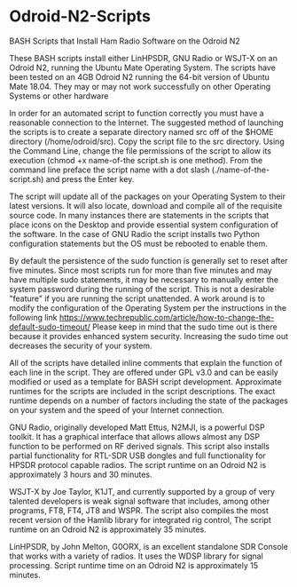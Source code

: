 # Odroid-N2-Scripts

BASH Scripts that Install Ham Radio Software on the Odroid N2

These BASH scripts install either LinHPSDR, GNU Radio or WSJT-X on an Odroid N2, running the Ubuntu Mate Operating System. The scripts have been tested on an 4GB Odroid N2 running the 64-bit version of Ubuntu Mate 18.04. They may or may not work successfully on other Operating Systems or other hardware

In order for an automated script to function correctly you must have a reasonable connection to the Internet. The suggested method of launching the scripts is to create a separate directory named src off of the $HOME directory (/home/odroid/src). Copy the script file to the src directory. Using the Command Line, change the file permissions of the script to allow its execution (chmod +x name-of-the script.sh is one method). From the command line preface the script name with a dot slash (./name-of-the-script.sh) and press the Enter key.

The script will update all of the packages on your Operating System to their latest versions. It will also locate, download and compile all of the requisite source code. In many instances there are statements in the scripts that place icons on the Desktop and provide essential system configuration of the software. In the case of GNU Radio the script installs two Python configuration statements but the OS must be rebooted to enable them.

By default the persistence of the sudo function is generally set to reset after five minutes. Since most scripts run for more than five minutes and may have multiple sudo statements, it may be necessary to manually enter the system password during the running of the script. This is not a desirable "feature" if you are running the script unattended. A work around is to modify the configuration of the Operating System per the instructions in the following link https://www.techrepublic.com/article/how-to-change-the-default-sudo-timeout/  Please keep in mind that the sudo time out is there because it provides enhanced system security. Increasing the sudo time out decreases the security of your system.

All of the scripts have detailed inline comments that explain the function of each line in the script. They are offered under GPL v3.0 and can be easily modified or used as a template for BASH script development. Approximate runtimes for the scripts are included in the script descriptions. The exact runtime depends on a number of factors including the state of the packages on your system and the speed of your Internet connection.

GNU Radio, originally developed Matt Ettus, N2MJI, is a powerful DSP toolkit. It has a graphical interface that allows allows almost any DSP function to be performed on RF derived signals. This script also installs partial functionality for RTL-SDR USB dongles and full functionality for HPSDR protocol capable radios. The script runtime on an Odroid N2 is approximately 3 hours and 30 minutes.

WSJT-X by Joe Taylor, K1JT, and currently supported by a group of very talented developers is weak signal software that includes, among other programs, FT8, FT4, JT8 and WSPR. The script also compiles the most recent version of the Hamlib library for integrated rig control, The script runtime on an Odroid N2 is approximately 35 minutes.

LinHPSDR, by John Melton, G0ORX, is an excellent standalone SDR Console that works with a variety of radios. It uses the WDSP library for signal processing. Script runtime time on an Odroid N2 is approximately 15 minutes.

